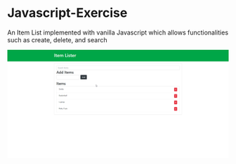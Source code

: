 # Javascript-Exercise
An Item List implemented with vanilla Javascript which allows functionalities such as create, delete, and search

![](images/home_page.png)
